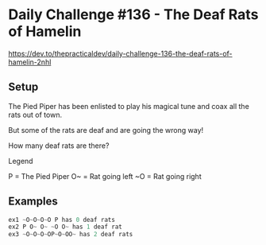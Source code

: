 # Daily Challenge #136 - The Deaf Rats of Hamelin

https://dev.to/thepracticaldev/daily-challenge-136-the-deaf-rats-of-hamelin-2nhl

## Setup

The Pied Piper has been enlisted to play his magical tune and coax all the rats out of town.

But some of the rats are deaf and are going the wrong way!

How many deaf rats are there?

Legend

P = The Pied Piper
O~ = Rat going left
~O = Rat going right

## Examples

```js
ex1 ~O~O~O~O P has 0 deaf rats
ex2 P O~ O~ ~O O~ has 1 deaf rat
ex3 ~O~O~O~OP~O~OO~ has 2 deaf rats
```

